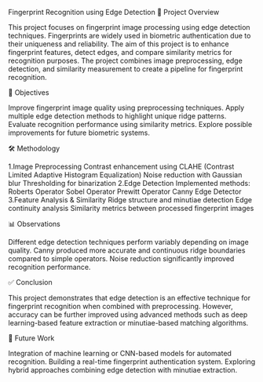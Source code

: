 Fingerprint Recognition using Edge Detection
📌 Project Overview

This project focuses on fingerprint image processing using edge detection techniques. Fingerprints are widely used in biometric authentication due to their uniqueness and reliability. The aim of this project is to enhance fingerprint features, detect edges, and compare similarity metrics for recognition purposes.
The project combines image preprocessing, edge detection, and similarity measurement to create a pipeline for fingerprint recognition.

🎯 Objectives

Improve fingerprint image quality using preprocessing techniques.
Apply multiple edge detection methods to highlight unique ridge patterns.
Evaluate recognition performance using similarity metrics.
Explore possible improvements for future biometric systems.

🛠 Methodology

1.Image Preprocessing
       Contrast enhancement using CLAHE (Contrast Limited Adaptive Histogram Equalization)
       Noise reduction with Gaussian blur
       Thresholding for binarization
2.Edge Detection
      Implemented methods: Roberts Operator
                           Sobel Operator
                           Prewitt Operator
                           Canny Edge Detector
3.Feature Analysis & Similarity
        Ridge structure and minutiae detection
        Edge continuity analysis
        Similarity metrics between processed fingerprint images

📊 Observations

Different edge detection techniques perform variably depending on image quality.
Canny produced more accurate and continuous ridge boundaries compared to simple operators.
Noise reduction significantly improved recognition performance.

✅ Conclusion

This project demonstrates that edge detection is an effective technique for fingerprint recognition when combined with preprocessing. However, accuracy can be further improved using advanced methods such as deep learning-based feature extraction or minutiae-based matching algorithms.

🚀 Future Work

Integration of machine learning or CNN-based models for automated recognition.
Building a real-time fingerprint authentication system.
Exploring hybrid approaches combining edge detection with minutiae extraction.
